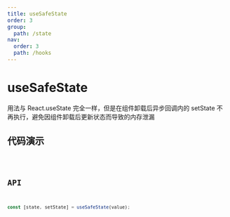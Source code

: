 ```yaml
---
title: useSafeState
order: 3
group:
  path: /state
nav:
  order: 3
  path: /hooks
---
```


# useSafeState

用法与 React.useState 完全一样，但是在组件卸载后异步回调内的 setState 不再执行，避免因组件卸载后更新状态而导致的内存泄漏

## 代码演示

<code src='./demos/demo1.tsx' />

## API

```typescript
const [state, setState] = useSafeState(value);
```
